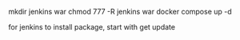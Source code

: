 mkdir jenkins war
chmod 777 -R jenkins war
docker compose up -d

for jenkins to install package, start with get update
